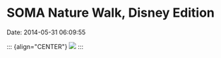 SOMA Nature Walk, Disney Edition
================================

Date: 2014-05-31 06:09:55

::: {align="CENTER"}
[![](http://www.jwz.org/images/photo-958-thumb.jpg)](http://www.jwz.org/images/photo-958.jpg)
:::
